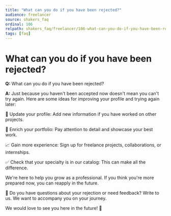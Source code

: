 ```yaml
---
title: "What can you do if you have been rejected?"
audience: freelancer
source: shakers_faq
ordinal: 106
relpath: shakers_faq/freelancer/106-what-can-you-do-if-you-have-been-rejected.md
tags: [faq]
---
```


# What can you do if you have been rejected?

**Q:** What can you do if you have been rejected?

**A:** Just because you haven't been accepted now doesn't mean you can't try again. Here are some ideas for improving your profile and trying again later:

🔁 Update your profile: Add new information if you have worked on other projects.

🎯 Enrich your portfolio: Pay attention to detail and showcase your best work.

📈 Gain more experience: Sign up for freelance projects, collaborations, or internships.

✅ Check that your specialty is in our catalog: This can make all the difference.

We're here to help you grow as a professional. If you think you're more prepared now, you can reapply in the future.

💬 Do you have questions about your rejection or need feedback? Write to us. We want to accompany you on your journey.

We would love to see you here in the future! 💪
